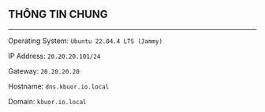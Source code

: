 ## THÔNG TIN CHUNG
---
Operating System: `Ubuntu 22.04.4 LTS (Jammy)`

IP Address: `20.20.20.101/24`

Gateway: `20.20.20.20`

Hostname: `dns.kbuor.io.local`

Domain: `kbuor.io.local`
